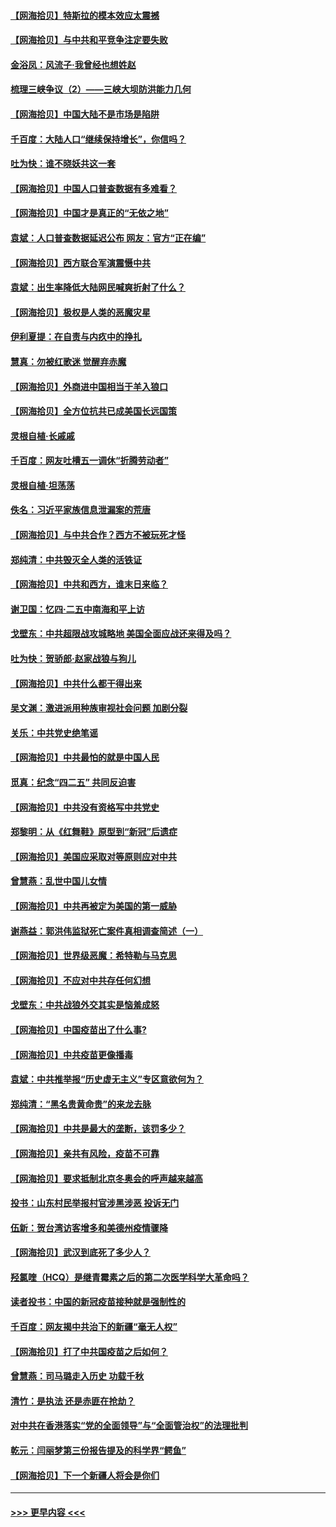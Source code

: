 #### [【网海拾贝】特斯拉的模本效应太震撼](../pages/nsc993/n12925626.md?t=05052251) 
#### [【网海拾贝】与中共和平竞争注定要失败](../pages/nsc993/n12923326.md?t=05052251) 
#### [金浴凤：风流子‧我曾经也想姓赵](../pages/nsc993/n12920911.md?t=05052251) 
#### [梳理三峡争议（2）——三峡大坝防洪能力几何](../pages/nsc993/n12920173.md?t=05052251) 
#### [【网海拾贝】中国大陆不是市场是陷阱](../pages/nsc993/n12920143.md?t=05052251) 
#### [千百度：大陆人口“继续保持增长”，你信吗？](../pages/nsc993/n12918946.md?t=05052251) 
#### [吐为快：谁不晓妖共这一套](../pages/nsc993/n12918941.md?t=05052251) 
#### [【网海拾贝】中国人口普查数据有多难看？](../pages/nsc993/n12917822.md?t=05052251) 
#### [【网海拾贝】中国才是真正的“无依之地”](../pages/nsc993/n12915845.md?t=05052251) 
#### [袁斌：人口普查数据延迟公布 网友：官方“正在编”](../pages/nsc993/n12915748.md?t=05052251) 
#### [【网海拾贝】西方联合军演震慑中共](../pages/nsc993/n12913466.md?t=05052251) 
#### [袁斌：出生率降低大陆网民喊爽折射了什么？](../pages/nsc993/n12913365.md?t=05052251) 
#### [【网海拾贝】极权是人类的恶魔灾星](../pages/nsc993/n12910697.md?t=05052251) 
#### [伊利夏提：在自责与内疚中的挣扎](../pages/nsc993/n12910493.md?t=05052251) 
#### [慧真：勿被红歌迷 觉醒弃赤魔](../pages/nsc993/n12910485.md?t=05052251) 
#### [【网海拾贝】外商进中国相当于羊入狼口](../pages/nsc993/n12908274.md?t=05052251) 
#### [【网海拾贝】全方位抗共已成美国长远国策](../pages/nsc993/n12906878.md?t=05052251) 
#### [灵根自植‧长戚戚](../pages/nsc993/n12905585.md?t=05052251) 
#### [千百度：网友吐槽五一调休“折腾劳动者”](../pages/nsc993/n12905934.md?t=05052251) 
#### [灵根自植‧坦荡荡](../pages/nsc993/n12905562.md?t=05052251) 
#### [佚名：习近平家族信息泄漏案的荒唐](../pages/nsc993/n12904705.md?t=05052251) 
#### [【网海拾贝】与中共合作？西方不被玩死才怪](../pages/nsc993/n12903873.md?t=05052251) 
#### [郑纯清：中共毁灭全人类的活铁证](../pages/nsc993/n12903785.md?t=05052251) 
#### [【网海拾贝】中共和西方，谁末日来临？](../pages/nsc993/n12903482.md?t=05052251) 
#### [谢卫国：忆四‧二五中南海和平上访](../pages/nsc993/n12902192.md?t=05052251) 
#### [戈壁东：中共超限战攻城略地 美国全面应战还来得及吗？](../pages/nsc993/n12902297.md?t=05052251) 
#### [吐为快：贺骄郎‧赵家战狼与狗儿](../pages/nsc993/n12902280.md?t=05052251) 
#### [【网海拾贝】中共什么都干得出来](../pages/nsc993/n12897500.md?t=05052251) 
#### [吴文渊：激进派用种族审视社会问题 加剧分裂](../pages/nsc993/n12893881.md?t=05052251) 
#### [关乐：中共党史绝笔谣](../pages/nsc993/n12897270.md?t=05052251) 
#### [【网海拾贝】中共最怕的就是中国人民](../pages/nsc993/n12894705.md?t=05052251) 
#### [觅真：纪念“四二五” 共同反迫害](../pages/nsc993/n12894553.md?t=05052251) 
#### [【网海拾贝】中共没有资格写中共党史](../pages/nsc993/n12892231.md?t=05052251) 
#### [郑黎明：从《红舞鞋》原型到“新冠”后遗症](../pages/nsc993/n12890469.md?t=05052251) 
#### [【网海拾贝】美国应采取对等原则应对中共](../pages/nsc993/n12889176.md?t=05052251) 
#### [曾慧燕：乱世中国儿女情](../pages/nsc993/n12887931.md?t=05052251) 
#### [【网海拾贝】中共再被定为美国的第一威胁](../pages/nsc993/n12887580.md?t=05052251) 
#### [谢燕益：郭洪伟监狱死亡案件真相调查简述（一）](../pages/nsc993/n12885648.md?t=05052251) 
#### [【网海拾贝】世界级恶魔：希特勒与马克思](../pages/nsc993/n12884062.md?t=05052251) 
#### [【网海拾贝】不应对中共存任何幻想](../pages/nsc993/n12881460.md?t=05052251) 
#### [戈壁东：中共战狼外交其实是恼羞成怒](../pages/nsc993/n12880392.md?t=05052251) 
#### [【网海拾贝】中国疫苗出了什么事?](../pages/nsc993/n12879124.md?t=05052251) 
#### [【网海拾贝】中共疫苗更像播毒](../pages/nsc993/n12876631.md?t=05052251) 
#### [袁斌：中共推举报“历史虚无主义”专区意欲何为？](../pages/nsc993/n12876530.md?t=05052251) 
#### [郑纯清：“黑名贵黄命贵”的来龙去脉](../pages/nsc993/n12875589.md?t=05052251) 
#### [【网海拾贝】中共是最大的垄断，该罚多少？](../pages/nsc993/n12874006.md?t=05052251) 
#### [【网海拾贝】亲共有风险，疫苗不可靠](../pages/nsc993/n12872224.md?t=05052251) 
#### [【网海拾贝】要求抵制北京冬奥会的呼声越来越高](../pages/nsc993/n12868962.md?t=05052251) 
#### [投书：山东村民举报村官涉黑涉恶 投诉无门](../pages/nsc993/n12869726.md?t=05052251) 
#### [伍新：贺台湾访客增多和美德州疫情骤降](../pages/nsc993/n12865651.md?t=05052251) 
#### [【网海拾贝】武汉到底死了多少人？](../pages/nsc993/n12863707.md?t=05052251) 
#### [羟氯喹（HCQ）是继青霉素之后的第二次医学科学大革命吗？](../pages/nsc993/n12638564.md?t=05052251) 
#### [读者投书：中国的新冠疫苗接种就是强制性的](../pages/nsc993/n12859932.md?t=05052251) 
#### [千百度：网友揭中共治下的新疆“毫无人权”](../pages/nsc993/n12858385.md?t=05052251) 
#### [【网海拾贝】打了中共国疫苗之后如何？](../pages/nsc993/n12857866.md?t=05052251) 
#### [曾慧燕：司马璐走入历史 功载千秋](../pages/nsc993/n12856996.md?t=05052251) 
#### [清竹：是执法 还是赤匪在抢劫？](../pages/nsc993/n12856952.md?t=05052251) 
#### [对中共在香港落实“党的全面领导”与“全面管治权”的法理批判](../pages/nsc993/n12856929.md?t=05052251) 
#### [乾元：闫丽梦第三份报告提及的科学界“鳄鱼”](../pages/nsc993/n12855985.md?t=05052251) 
#### [【网海拾贝】下一个新疆人将会是你们](../pages/nsc993/n12855864.md?t=05052251) 

----
#### [ >>> 更早内容 <<< ](../indexes/nsc993-earlier.md)
